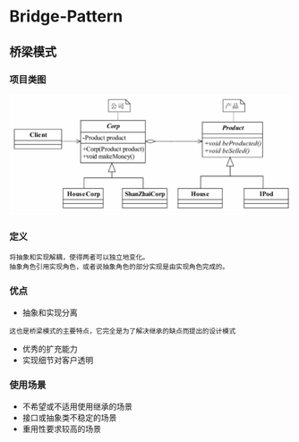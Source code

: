 # Bridge-Pattern
## 桥梁模式
### 项目类图
![项目类图](https://github.com/qiaojiuyuan/Bridge-Pattern/raw/master/project_class.png)
### 定义
```
将抽象和实现解耦，使得两者可以独立地变化。
抽象角色引用实现角色，或者说抽象角色的部分实现是由实现角色完成的。
```
### 优点
* 抽象和实现分离
```
这也是桥梁模式的主要特点，它完全是为了解决继承的缺点而提出的设计模式
```
* 优秀的扩充能力
* 实现细节对客户透明
### 使用场景
* 不希望或不适用使用继承的场景
* 接口或抽象类不稳定的场景
* 重用性要求较高的场景
